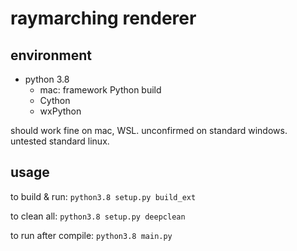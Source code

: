 # raymarching renderer

## environment
- python 3.8
    - mac: framework Python build
    - Cython
    - wxPython

should work fine on mac, WSL. unconfirmed on standard windows. untested standard linux.

## usage
to build & run: `python3.8 setup.py build_ext`

to clean all: `python3.8 setup.py deepclean`

to run after compile: `python3.8 main.py`
